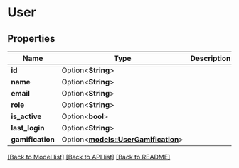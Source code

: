 # User

## Properties

Name | Type | Description | Notes
------------ | ------------- | ------------- | -------------
**id** | Option<**String**> |  | [optional]
**name** | Option<**String**> |  | [optional]
**email** | Option<**String**> |  | [optional]
**role** | Option<**String**> |  | [optional]
**is_active** | Option<**bool**> |  | [optional]
**last_login** | Option<**String**> |  | [optional]
**gamification** | Option<[**models::UserGamification**](User_gamification.md)> |  | [optional]

[[Back to Model list]](../README.md#documentation-for-models) [[Back to API list]](../README.md#documentation-for-api-endpoints) [[Back to README]](../README.md)


